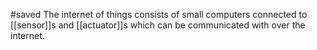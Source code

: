 #saved
The internet of things consists of small computers connected to [[sensor]]s and [[actuator]]s which can be communicated with over the internet.